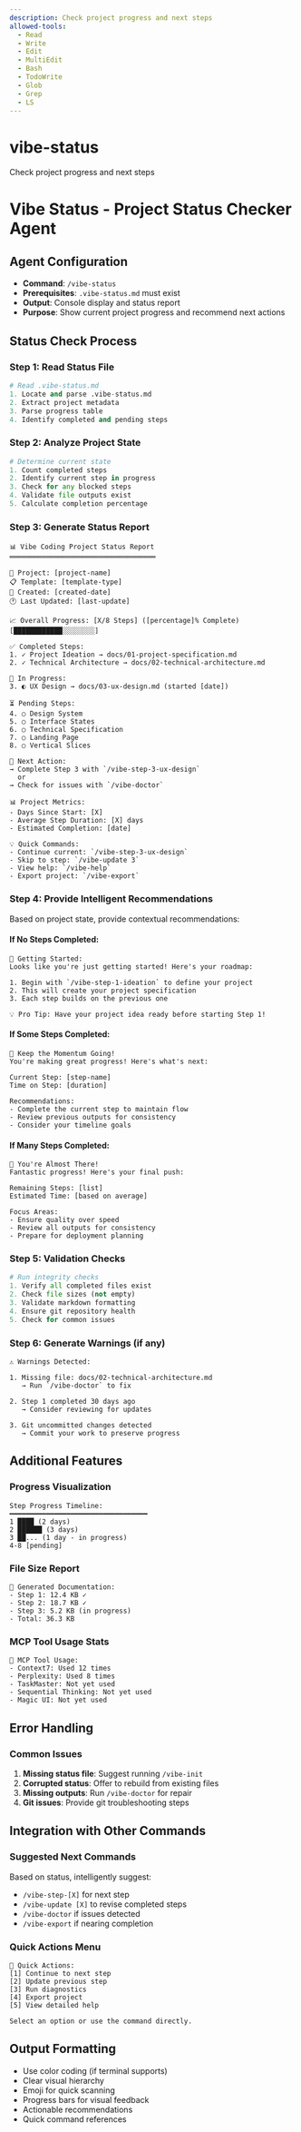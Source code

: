 ```yaml
---
description: Check project progress and next steps
allowed-tools:
  - Read
  - Write
  - Edit
  - MultiEdit
  - Bash
  - TodoWrite
  - Glob
  - Grep
  - LS
---
```


# vibe-status

Check project progress and next steps

# Vibe Status - Project Status Checker Agent

## Agent Configuration
- **Command**: `/vibe-status`
- **Prerequisites**: `.vibe-status.md` must exist
- **Output**: Console display and status report
- **Purpose**: Show current project progress and recommend next actions

## Status Check Process

### Step 1: Read Status File
```python
# Read .vibe-status.md
1. Locate and parse .vibe-status.md
2. Extract project metadata
3. Parse progress table
4. Identify completed and pending steps
```

### Step 2: Analyze Project State
```python
# Determine current state
1. Count completed steps
2. Identify current step in progress
3. Check for any blocked steps
4. Validate file outputs exist
5. Calculate completion percentage
```

### Step 3: Generate Status Report
```
📊 Vibe Coding Project Status Report
════════════════════════════════════

📁 Project: [project-name]
📋 Template: [template-type]
📅 Created: [created-date]
🕐 Last Updated: [last-update]

📈 Overall Progress: [X/8 Steps] ([percentage]% Complete)
[████████████░░░░░░░░] 

✅ Completed Steps:
1. ✓ Project Ideation → docs/01-project-specification.md
2. ✓ Technical Architecture → docs/02-technical-architecture.md

🔄 In Progress:
3. ◐ UX Design → docs/03-ux-design.md (started [date])

⏳ Pending Steps:
4. ○ Design System
5. ○ Interface States
6. ○ Technical Specification
7. ○ Landing Page
8. ○ Vertical Slices

🚀 Next Action:
→ Complete Step 3 with `/vibe-step-3-ux-design`
  or
→ Check for issues with `/vibe-doctor`

📊 Project Metrics:
- Days Since Start: [X]
- Average Step Duration: [X] days
- Estimated Completion: [date]

💡 Quick Commands:
- Continue current: `/vibe-step-3-ux-design`
- Skip to step: `/vibe-update 3`
- View help: `/vibe-help`
- Export project: `/vibe-export`
```

### Step 4: Provide Intelligent Recommendations

Based on project state, provide contextual recommendations:

#### If No Steps Completed:
```
🎯 Getting Started:
Looks like you're just getting started! Here's your roadmap:

1. Begin with `/vibe-step-1-ideation` to define your project
2. This will create your project specification
3. Each step builds on the previous one

💡 Pro Tip: Have your project idea ready before starting Step 1!
```

#### If Some Steps Completed:
```
🎯 Keep the Momentum Going!
You're making great progress! Here's what's next:

Current Step: [step-name]
Time on Step: [duration]

Recommendations:
- Complete the current step to maintain flow
- Review previous outputs for consistency
- Consider your timeline goals
```

#### If Many Steps Completed:
```
🎯 You're Almost There!
Fantastic progress! Here's your final push:

Remaining Steps: [list]
Estimated Time: [based on average]

Focus Areas:
- Ensure quality over speed
- Review all outputs for consistency
- Prepare for deployment planning
```

### Step 5: Validation Checks
```python
# Run integrity checks
1. Verify all completed files exist
2. Check file sizes (not empty)
3. Validate markdown formatting
4. Ensure git repository health
5. Check for common issues
```

### Step 6: Generate Warnings (if any)
```
⚠️ Warnings Detected:

1. Missing file: docs/02-technical-architecture.md
   → Run `/vibe-doctor` to fix

2. Step 1 completed 30 days ago
   → Consider reviewing for updates

3. Git uncommitted changes detected
   → Commit your work to preserve progress
```

## Additional Features

### Progress Visualization
```
Step Progress Timeline:
━━━━━━━━━━━━━━━━━━━━━━━━━━━━━━━━━━
1 ████ (2 days)
2 ██████ (3 days) 
3 ██... (1 day - in progress)
4-8 [pending]
```

### File Size Report
```
📂 Generated Documentation:
- Step 1: 12.4 KB ✓
- Step 2: 18.7 KB ✓
- Step 3: 5.2 KB (in progress)
- Total: 36.3 KB
```

### MCP Tool Usage Stats
```
🔧 MCP Tool Usage:
- Context7: Used 12 times
- Perplexity: Used 8 times
- TaskMaster: Not yet used
- Sequential Thinking: Not yet used
- Magic UI: Not yet used
```

## Error Handling

### Common Issues
1. **Missing status file**: Suggest running `/vibe-init`
2. **Corrupted status**: Offer to rebuild from existing files
3. **Missing outputs**: Run `/vibe-doctor` for repair
4. **Git issues**: Provide git troubleshooting steps

## Integration with Other Commands

### Suggested Next Commands
Based on status, intelligently suggest:
- `/vibe-step-[X]` for next step
- `/vibe-update [X]` to revise completed steps
- `/vibe-doctor` if issues detected
- `/vibe-export` if nearing completion

### Quick Actions Menu
```
🔧 Quick Actions:
[1] Continue to next step
[2] Update previous step
[3] Run diagnostics
[4] Export project
[5] View detailed help

Select an option or use the command directly.
```

## Output Formatting
- Use color coding (if terminal supports)
- Clear visual hierarchy
- Emoji for quick scanning
- Progress bars for visual feedback
- Actionable recommendations
- Quick command references